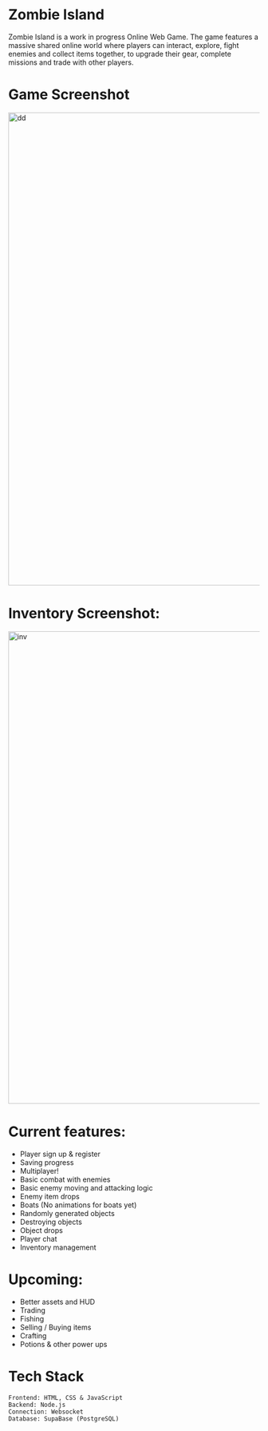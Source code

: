 # Zombie Island
Zombie Island is a work in progress Online Web Game. The game features a massive shared online world where players can interact, explore, fight enemies and collect items together, to upgrade their gear, complete missions and trade with other players.

# Game Screenshot
<img width="1918" height="947" alt="dd" src="https://github.com/user-attachments/assets/7a562d48-8a69-47a8-bbb7-22b2ef0f9cd6" />

# Inventory Screenshot: 
<img width="1918" height="946" alt="inv" src="https://github.com/user-attachments/assets/71c83b63-b199-4040-8b7c-f946c54947bf" />


# Current features:
- Player sign up & register
- Saving progress
- Multiplayer!
- Basic combat with enemies
- Basic enemy moving and attacking logic
- Enemy item drops
- Boats (No animations for boats yet)
- Randomly generated objects
- Destroying objects
- Object drops
- Player chat
- Inventory management

# Upcoming:
- Better assets and HUD
- Trading
- Fishing
- Selling / Buying items
- Crafting
- Potions & other power ups

# Tech Stack
    Frontend: HTML, CSS & JavaScript
    Backend: Node.js
    Connection: Websocket
    Database: SupaBase (PostgreSQL)


